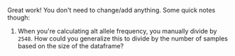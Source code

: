 Great work! You don't need to change/add anything. Some quick notes though:
1. When you're calculating alt allele frequency, you manually divide by `2548`. How could you generalize this to divide by the number of samples based on the size of the dataframe?
